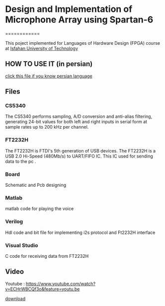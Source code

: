 # Design and Implementation of Microphone Array using Spartan-6
============

This poject implemented for Languages of Hardware Design (FPGA) course at [Isfahan University of Technology](http://iut.ac.ir)

HOW TO USE IT (in persian)
---------------

[click this file if you know persian language ](/poject_fpga.pdf)

Files
---------------------------------------

### CS5340

  The CS5340 performs sampling, A/D conversion and anti-alias filtering, generating 24-bit values for both left and right inputs in serial form at sample rates up to 200 kHz per channel.
  
 ### FT2232H
 
 The FT2232H is FTDI's 5th generation of USB devices. The FT2232H is a USB 2.0 Hi-Speed (480Mb/s) to UART/FIFO IC.
 This IC used for sending data to the pc .
 
 ### Board 
 
 Schematic and Pcb designing 
 
 ### Matlab 
 
 matlab code for playing the voice 
 
 ### Verilog
 
 Hdl code and bit file for implementing i2s protocol and Ft2232H interface
 
 ### Visual Studio 
 
 C code for receiving data from FT2232H
 
 

Video
---------------------------------------

Youtube : https://www.youtube.com/watch?v=ECHrWBCQf3o&feature=youtu.be

[download](https://github.com/kargaranamir/Microphone_fpga/raw/master/video_2018-01-24_01-20-41.mov)


